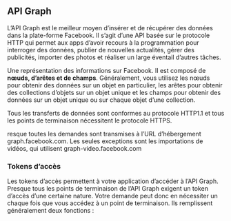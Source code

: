 ## API Graph 

L’API Graph est le meilleur moyen d’insérer et de récupérer des données dans la plate-forme Facebook. Il s’agit d’une API basée sur le protocole HTTP qui permet aux apps d’avoir recours à la programmation pour interroger des données, publier de nouvelles actualités, gérer des publicités, importer des photos et réaliser un large éventail d’autres tâches.

Une représentation des informations sur Facebook. II est composé de **nœuds, d’arêtes et de champs**. Généralement, vous utilisez les nœuds pour obtenir des données sur un objet en particulier, les arêtes pour obtenir des collections d’objets sur un objet unique et les champs pour obtenir des données sur un objet unique ou sur chaque objet d’une collection.

Tous les transferts de données sont conformes au protocole HTTP1.1 et tous les points de terminaison nécessitent le protocole HTTPS.

resque toutes les demandes sont transmises à l’URL d’hébergement graph.facebook.com. Les seules exceptions sont les importations de vidéos, qui utilisent graph-video.facebook.com

### Tokens d’accès

Les tokens d’accès permettent à votre application d’accéder à l’API Graph. Presque tous les points de terminaison de l’API Graph exigent un token d’accès d’une certaine nature. Votre demande peut donc en nécessiter un chaque fois que vous accédez à un point de terminaison. Ils remplissent généralement deux fonctions :
